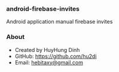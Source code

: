 ### android-firebase-invites
Android application manual firebase invites

### About
- Created by HuyHung Dinh
- GitHub: https://github.com/hu2di
- Email: hebitaxy@gmail.com
